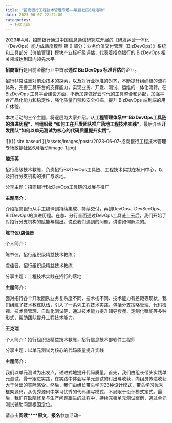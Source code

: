 ```yaml
---
title: "招商银行工程技术管理专场——敏捷社区6月活动"
date: 2023-06-07 22:22:00
categories:
  - 社区活动
---
```

2023年4月，招商银行通过中国信息通信研究院开展的《研发运营一体化（DevOps）能力成熟度模型 第 9 部分：业务价值交付管理（BizDevOps）》系统和工具部分【价值管理】模块产业标杆级评估，代表着招商银行的 BizDevOps 相关领域达到国内领先水平。

**招商银行**是目前金融行业中首家**通过 BizDevOps 标准评估**的企业。

招行非常注重对前沿技术的探索，以及对行业标准的对齐，不断提升组织级的流程体系，完善工具平台的支撑能力，实现业务、开发、测试、运维的一体化流转。在 BizDevOps 工具平台建设方面，不断加速做好云时代的工具整合和适配，加强平台产品化能力和稳定性，强化质量门禁和安全扫描，提升 BizDevOps 端到端的用户体验。

本次活动的三个主题，将逐层为大家介绍。从**工程管理体系中“BizDevOps工具链的演进历程”**，到**组织级 “如何工在开发团队推广落地工程技术实践”**，最后介绍**开发团队“如何以单元测试为核心的代码质量提升实践”**。

![]({{ site.baseurl }}/assets/images/posts/2023-06-07-招商银行工程技术管理专场敏捷社区6月活动/image-1.jpg)

**滕乐英**

招行高级技术教练，负责招行BizDevOps工具链、工程技术实践在杭州中心，以及招行分支机构的推广与落地。

分享主题：招商银行BizDevOps工具链的发展与推广

**主题简介**：

介绍招商银行从手工编译到持续集成、持续交付，再到DevOps、DevSecOps、BizDevOps的演进历程。在总、分行全面通过DevOps工具链上云后，我们开始了对招行分支机构的赋能与输出。说说我们遇到的问题，讲讲如何解决的。

**陈书仪/虞佳晋**

个人简介：

陈书仪，招行组织级精益技术教练；

虞佳晋，招行组织级精益技术教练

分享主题：工程技术实践在招行的落地

**主题简介**：

面对招行各个开发团队业务复杂度不同、技术栈不同、技术能力有差距等现状，我们组建了技术教练队伍，引入了一系列工程技术实践，包括分支策略管理、代码检视、技术债管理、自动化测试等，通过技术能力提升辅导套餐、定制化赋能等多种形式，帮助团队提升工程技术能力。

**王克瑞**

个人简介：招行组织级精益技术教练，招行信息技术部软件工程师

分享主题：以单元测试为核心的代码质量提升实践

**主题简介**：

我们以单元测试为出发点，递进式地提升代码质量。首先，我们由组长带头实践单元测试，骨干跟进实践，在实践中体会写单元测试的付出与收获，向组员传递收获大于付出的实际感受。然后，我们由组长带头学习23种设计模式，带头学习优秀框架源码，从优秀源码中学习优秀的代码编写模式，不局限于设计模式定式。最后，我们在缺陷修复与生产问题跟进的过程中，持续完善单元测试案例，通过单元测试辅助问题根因定位。

请点击**阅读****原文**，**报名**参加活动~